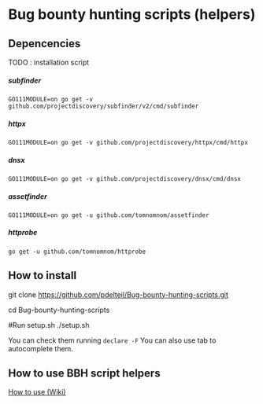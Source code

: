 # Bug bounty hunting scripts (helpers)


## Depencencies 

TODO : installation script

##### subfinder
``GO111MODULE=on go get -v github.com/projectdiscovery/subfinder/v2/cmd/subfinder``

##### httpx 
``GO111MODULE=on go get -v github.com/projectdiscovery/httpx/cmd/httpx``

##### dnsx 
``GO111MODULE=on go get -v github.com/projectdiscovery/dnsx/cmd/dnsx``

##### assetfinder 
``GO111MODULE=on go get -u github.com/tomnomnom/assetfinder`` 

##### httprobe
``go get -u github.com/tomnomnom/httprobe``

## How to install

git clone https://github.com/pdelteil/Bug-bounty-hunting-scripts.git

cd Bug-bounty-hunting-scripts

#Run setup.sh
./setup.sh 

You can check them running `declare -F` 
You can also use tab to autocomplete them. 


## How to use BBH script helpers 

[How to use (Wiki)](https://github.com/pdelteil/Bug-bounty-hunting-scripts/wiki/How-to-use-the-scripts)

